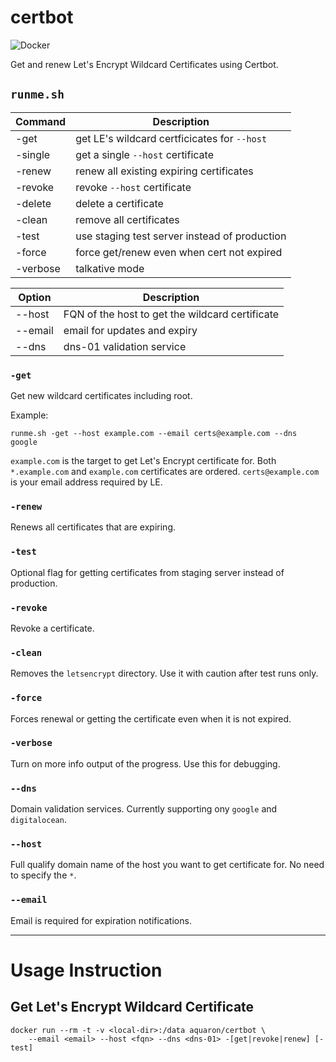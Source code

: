 # certbot
![Docker](https://github.com/aquaron/certbot/workflows/Docker/badge.svg)

Get and renew Let's Encrypt Wildcard Certificates using Certbot.

## `runme.sh`

| Command   | Description                                      |
| --------- | ------------------------------------------------ |
| -get      | get LE's wildcard certficicates for `--host`     |
| -single   | get a single `--host` certificate                |
| -renew    | renew all existing expiring certificates         |
| -revoke   | revoke `--host` certificate                      |
| -delete   | delete a certificate                             |
| -clean    | remove all certificates                          |
| -test     | use staging test server instead of production    |
| -force    | force get/renew even when cert not expired       |
| -verbose  | talkative mode                                   |


| Option    | Description                                      |
| --------- | ------------------------------------------------ |
| --host    | FQN of the host to get the wildcard certificate  |
| --email   | email for updates and expiry                     |
| --dns     | dns-01 validation service                        |

### `-get`

Get new wildcard certificates including root.

Example:

    runme.sh -get --host example.com --email certs@example.com --dns google

`example.com` is the target to get Let's Encrypt certificate for.
Both `*.example.com` and `example.com` certificates are ordered.
`certs@example.com` is your email address required by LE.

### `-renew`

Renews all certificates that are expiring.

### `-test`

Optional flag for getting certificates from staging server instead of production.

### `-revoke`

Revoke a certificate.

### `-clean`

Removes the `letsencrypt` directory. Use it with caution after test runs only.

### `-force`

Forces renewal or getting the certificate even when it is not expired.

### `-verbose`

Turn on more info output of the progress. Use this for debugging.

### `--dns`

Domain validation services. Currently supporting ony `google` and `digitalocean`.

### `--host`

Full qualify domain name of the host you want to get certificate for.
No need to specify the `*`.

### `--email`

Email is required for expiration notifications.

-------------------------------------------------------------------------------

# Usage Instruction

## Get Let's Encrypt Wildcard Certificate

    docker run --rm -t -v <local-dir>:/data aquaron/certbot \
        --email <email> --host <fqn> --dns <dns-01> -[get|revoke|renew] [-test]

